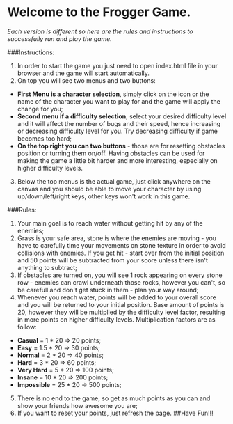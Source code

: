 # Welcome to the Frogger Game.
*Each version is different so here are the rules and instructions to successfully run and play the game.*

###Instructions:
1. In order to start the game you just need to open index.html file in your browser and the game will start automatically.
2. On top you will see two menus and two buttons:
  - **First Menu is a character selection**, simply click on the icon or the name of the character you want to play for and the game will apply the change for you;
  - **Second menu if a difficulty selection**, select your desired difficulty level and it will affect the number of bugs and their speed, hence increasing or decreasing difficulty level for you. Try decreasing difficulty if game becomes too hard;
  - **On the top right you can two buttons** - those are for resetting obstacles position or turning them on/off. Having obstacles can be used for making the game a little bit harder and more interesting, especially on higher difficulty levels.
3. Below the top menus is the actual game, just click anywhere on the canvas and you should be able to move your character by using up/down/left/right keys, other keys won't work in this game.

###Rules:
1. Your main goal is to reach water without getting hit by any of the enemies;
2. Grass is your safe area, stone is where the enemies are moving - you have to carefully time your movements on stone texture in order to avoid collisions with enemies. If you get hit - start over from the initial position and 50 points will be subtracted from your score unless there isn't anything to subtract;
3. If obstacles are turned on, you will see 1 rock appearing on every stone row - enemies can crawl underneath those rocks, however you can't, so be carefull and don't get stuck in them - plan your way around;
4. Whenever you reach water, points will be added to your overall score and you will be returned to your initial position. Base amount of points is 20, however they will be multiplied by the difficulty level factor, resulting in more points on higher difficulty levels. Multiplication factors are as follow:
  - **Casual** = 1 * 20 => 20 points;
  - **Easy** = 1.5 * 20 => 30 points;
  - **Normal** = 2 * 20 => 40 points;
  - **Hard** = 3 * 20 => 60 points;
  - **Very Hard** = 5 * 20 => 100 points;
  - **Insane** = 10 * 20 => 200 points;
  - **Impossible** = 25 * 20 => 500 points;
5. There is no end to the game, so get as much points as you can and show your friends how awesome you are;
6. If you want to reset your points, just refresh the page.
##Have Fun!!!
